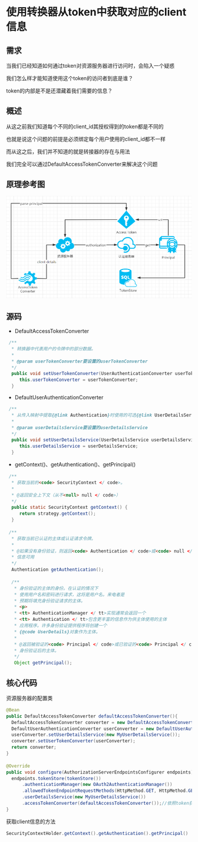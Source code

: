 # 使用转换器从token中获取对应的client信息

## 需求

当我们已经知道如何通过token对资源服务器进行访问时，会陷入一个疑惑

我们怎么样才能知道使用这个token的访问者到底是谁？

token的内部是不是还潜藏着我们需要的信息？

## 概述

从这之前我们知道每个不同的client_id其授权得到的token都是不同的

也就是说这个问题的前提是必须绑定每个用户使用的client_id都不一样

而从这之后，我们并不知道的就是转接器的存在与用法

我们完全可以通过DefaultAccessTokenConverter来解决这个问题

## 原理参考图

![Screenshot](design.png)

## 源码

- DefaultAccessTokenConverter

``` java
 /**
  * 转换器中代表用户的令牌中的部分数据。
  *
  * @param userTokenConverter要设置的userTokenConverter
  */
  public void setUserTokenConverter(UserAuthenticationConverter userTokenConverter) {
     this.userTokenConverter = userTokenConverter;
  }
```

- DefaultUserAuthenticationConverter

``` java
 /**
  * 从传入映射中提取{@link Authentication}时使用的可选{@link UserDetailsService}。
  *
  * @param userDetailsService要设置的userDetailsService
  */
  public void setUserDetailsService(UserDetailsService userDetailsService) {
     this.userDetailsService = userDetailsService;
  }
```

- getContext()、getAuthentication()、getPrincipal()

``` java
 /**
  * 获取当前的<code> SecurityContext </ code>。
  *
  * @返回安全上下文（从不<null> null </ code>）
  */
  public static SecurityContext getContext() {
     return strategy.getContext();
  }
  
 /**
  * 获取当前已认证的主体或认证请求令牌。
  *
  * @如果没有身份验证，则返回<code> Authentication </ code>或<code> null </ code>
  * 信息可用
  */
  Authentication getAuthentication();
  
  /**
   * 身份验证的主体的身份。在认证的情况下
   * 使用用户名和密码进行请求，这将是用户名。来电者是
   * 预期将填充身份验证请求的主体。
   * <p>
   * <tt> AuthenticationManager </ tt>实现通常会返回一个
   * <tt> Authentication </ tt>包含更丰富的信息作为供主体使用的主体
   * 应用程序。许多身份验证提供程序将创建一个
   * {@code UserDetails}对象作为主体。
   *
   * @返回被验证的<code> Principal </ code>或已验证的<code> Principal </ code>
   * 身份验证后的主体。
   */
   Object getPrincipal();
```

## 核心代码

资源服务器的配置类

``` java
@Bean
public DefaultAccessTokenConverter defaultAccessTokenConverter(){
  DefaultAccessTokenConverter converter = new DefaultAccessTokenConverter();
  DefaultUserAuthenticationConverter userConverter = new DefaultUserAuthenticationConverter();
  userConverter.setUserDetailsService(new MyUserDetailsService());
  converter.setUserTokenConverter(userConverter);
  return converter;
}

@Override
public void configure(AuthorizationServerEndpointsConfigurer endpoints) {
  endpoints.tokenStore(tokenStore())
      .authenticationManager(new OAuth2AuthenticationManager())
      .allowedTokenEndpointRequestMethods(HttpMethod.GET, HttpMethod.GET)
      .userDetailsService(new MyUserDetailsService())
      .accessTokenConverter(defaultAccessTokenConverter());//依照token获取当前登录用户的信息
}
```

获取client信息的方法

``` java
SecurityContextHolder.getContext().getAuthentication().getPrincipal()
```
